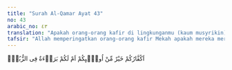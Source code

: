 ```yaml
---
title: "Surah Al-Qamar Ayat 43"
no: 43
arabic_no: ٤٣
translation: "Apakah orang-orang kafir di lingkunganmu (kaum musyrikin) lebih baik dari mereka, ataukah kamu telah mempunyai jaminan kebebasan (dari azab) dalam kitab-kitab terdahulu? "
tafsir: "Allah memperingatkan orang-orang kafir Mekah apakah mereka merasa lebih mulia dari kaum kafir sebelum mereka yang telah ditimpa hukuman Allah seperti kaum Nuh, kaum 'Ad dan kaum Samud. Apakah mereka akan selamat dari azab Allah karena kekafiran mereka terhadap-Nya dan kedustaan mereka terhadap rasulNya. Ataukah mereka benar mendapat jaminan tertulis dalam kitabkitab suci bahwa mereka merasa bebas dari azab Allah walaupun selalu kafir dan berbuat jahat. Jika keyakinan mereka itu benar perlu menunjukkan landasan kebenaran keyakinan mereka itu."
---
```

اَكُفَّارُكُمْ خَيْرٌ مِّنْ اُولٰۤىِٕكُمْ اَمْ لَكُمْ بَرَاۤءَةٌ فِى الزُّبُرِۚ